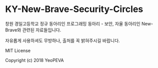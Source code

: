 # KY-New-Brave-Security-Circles

창원 경일고등학교 정규 동아리인 프로그래밍 동아리 - 보안, 자율 동아리인 New-Brave와 관련된 자료들입니다.

자유롭게 사용하셔도 무방하나, 출처를 꼭 밝혀주시길 바랍니다. 

MIT License

Copyright (c) 2018 YeoPEVA
